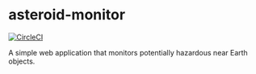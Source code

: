 # asteroid-monitor
[![CircleCI](https://circleci.com/gh/LoveKebab/asteroid-monitor.svg?style=svg)](https://circleci.com/gh/LoveKebab/asteroid-monitor)

A simple web application that monitors potentially hazardous near Earth objects.

